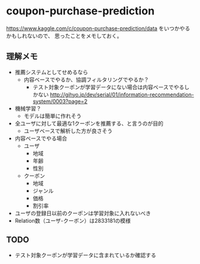 # coupon-purchase-prediction
https://www.kaggle.com/c/coupon-purchase-prediction/data
をいつかやるかもしれないので、
思ったことをメモしておく。

## 理解メモ
 * 推薦システムとしてせめるなら
    * 内容ベースでやるか、協調フィルタリングでやるか？
       * テスト対象クーポンが学習データにない場合は内容ベースでやるしかない
           http://gihyo.jp/dev/serial/01/information-recommendation-system/0003?page=2
 * 機械学習？
    * モデルは簡単に作れそう   
 * 全ユーザに対して最適な1クーポンを推薦する、と言うのが目的
    * ユーザベースで解析した方が良さそう
 * 内容ベースでやる場合
    * ユーザ
      * 地域
      * 年齢
      * 性別
    * クーポン
      * 地域  
      * ジャンル
      * 価格
      * 割引率
 * ユーザの登録日以前のクーポンは学習対象に入れないべき 
 * Relation数（ユーザ-クーポン）は2833181の模様

## TODO
 * テスト対象クーポンが学習データに含まれているか確認する
